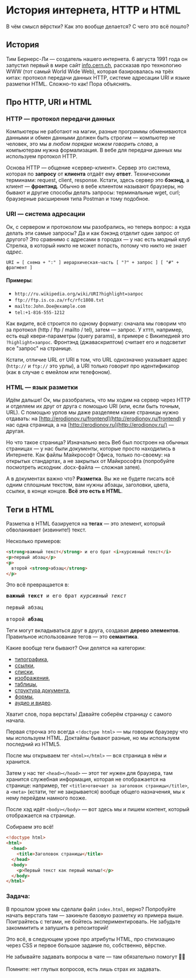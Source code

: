 # История интернета, HTTP и HTML
В чём смысл вёрстки? Как это вообще делается? С чего это всё пошло?

## История

Тим Бернерс-Ли — создатель нашего интернета. 6 августа 1991 года он запустил первый в мире сайт [info.cern.ch](http://info.cern.ch/), рассказав про технологию WWW (тот самый World Wide Web), которая базировалась на трёх китах: протокол передачи данных HTTP, системе адресации URI и языке разметки HTML. Сложно-то как! Пора объяснять.

## Про HTTP, URI и HTML

### HTTP — протокол передачи данных

Компьютеры не работают на магии, разные программы обмениваются данными и обмен данными должен быть строгим — компьютер не человек, это мы _в любом порядке можем говорить слова_, а компьютерам нужна формализация. В вебе для передачи данных мы используем протокол HTTP.

Основа HTTP — общение «сервер-клиент». Сервер это система, которая по **запросу** от **клиента** отдаёт ему **ответ**. Техническими терминами: request, client, response. Кстати, здесь сервер это **бэкэнд**, а клиент — **фронтэнд**. Обычно в вебе клиентом называют браузеры, но бывают и другие способы делать запросы: терминальные wget, curl; браузерные расширения типа Postman и тому подобное.

### URI — система адресации

Ок, с сервером и протоколом мы разобрались, но теперь вопрос: а куда делать эти самые запросы? Да и как бэкэнд отделит один запрос от другого? Это сравнимо с адресами в городах — у нас есть модный клуб Стрелка, в который никто не может попасть, потому что никто не знает _адрес_.

`URI = [ схема + ":" ] иерархическая-часть [ "?" + запрос ] [ "#" + фрагмент ]`

#### Примеры:

* `http://ru.wikipedia.org/wiki/URI?highlight=запрос`
* `ftp://ftp.is.co.za/rfc/rfc1808.txt`
* `mailto:John.Doe@example.com`
* `tel:+1-816-555-1212`

Как видите, всё строится по одному формату: сначала мы говорим что за протокол (http / ftp / mailto / tel), затем — запрос. У хттп, например, есть ещё квери-параметры (query params), в примере с Википедией это `?highlight=запрос`. Фронтэнд (джаваскриптом) считает его и подсветит все "запрос" на странице.

Кстати, отличие URL от URI в том, что URL однозначно указывает адрес (`http://` и `ftp://` это урлы), а URI только говорит про идентификатор (как в случае с емейлом или телефоном).

### HTML — язык разметки

Идём дальше! Ок, мы разобрались, что мы ходим на сервер через HTTP и отделяем их друг от друга с помощью URI (или, если быть точным, URL). С помощью урлов мы даже разделяем какие страницы нужно отдавать: на [http://erodionov.ru/frontend](http://erodionov.ru/frontend) у нас одна страница, а на [http://erodionov.ru](http://erodionov.ru/) — другая.

Но что такое страница? Изначально весь Веб был построен на обычных страницах — у нас были _документы_, которые просто находились в Интернете. Как файлы Майкрософт Офиса, только по-своему: на открытых стандартах, а не закрытых от Майкрософта (попробуйте посмотреть исходник .docx-файла — сложная затея).

А в документах важно что? **Разметка**. Вы же не будете писать всё одним сплошным текстом, вам нужны абзацы, заголовки, цвета, ссылки, в конце концов. **Всё это есть в HTML**.

## Теги в HTML

Разметка в HTML базируется на **тегах** — это элемент, который обволакивает (извините!) текст.

Несколько примеров:

```html
<strong>важный текст</strong> и его брат <i>курсивный текст</i>
<p>первый абзац</p>
<p>
  второй <strong>абзац</strong>
</p>
```

Это всё превращается в:

<div class="code-example">
<pre>
<strong>важный текст</strong> и его брат <em>курсивный текст</em><br/>
первый абзац<br/>
второй <strong>абзац</strong>
</pre>
</div>

Теги могут вкладываться друг в друга, создавая **дерево элементов**. Правильное использование тегов — это **семантика**.

Какие вообще теги бывают? Они делятся на категории:

* [типографика](https://webref.ru/html/type/text),
* [ссылки](https://webref.ru/html/type/link),
* [списки](https://webref.ru/html/type/list),
* [изображения](https://webref.ru/html/type/img),
* [таблицы](https://webref.ru/html/type/table),
* [структура документа](https://webref.ru/html/type/doc),
* [формы](https://webref.ru/html/type/form),
* [аудио и видео](https://webref.ru/html/type/video).

Хватит слов, пора верстать! Давайте соберём страницу с самого начала.

Первая строчка это всегда `<!doctype html>` — мы говорим браузеру что мы используем HTML. Доктайпы бывают разные, но мы используем последний из HTML5.

После мы открываем тег `<html></html>` — вся страница в нём и хранится.

Затем у нас тег `<head></head>` — этот тег нужен для браузера, там хранится служебная информация, которая не отображается на странице: например, тег `<title>отвечает за заголовок страницы</title>`, а `<meta>` (кстати, тег не закрывается) вообще общего назначения, мы к нему перейдем намного позже.

После хэд идёт `<body></body>` — вот здесь мы и пишем контент, который отображается на странице.

Собираем это всё!

```html
<!doctype html>
<html>
  <head>
    <title>Заголовок страницы</title>
  </head>
  <body>
    <p>Первый текст как первый малыш!</p>
  </body>
</html>
```

### Задача:

В прошлом уроке мы сделали файл `index.html`, верно? Попробуйте начать верстать там — закиньте базовую разметку из примера выше. Поиграйтесь с тегами, не бойтесь экспериментировать. Не забудьте закоммитить и запушить в репозиторий!

Это всё, в следующем уроке про атрибуты HTML, про стилизацию через CSS и первое большое задание по, собственно, вёрстке.

<p class="announce">
  Не забывайте задавать вопросы в чате — там обязательно помогут 💪🏻 <br><br> Помните: нет глупых вопросов, есть лишь страх их задавать.
</p>
